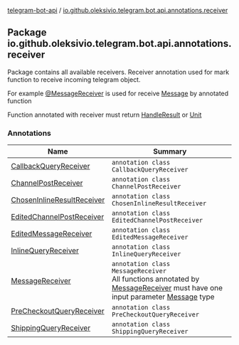 [telegram-bot-api](../index.md) / [io.github.oleksivio.telegram.bot.api.annotations.receiver](./index.md)

## Package io.github.oleksivio.telegram.bot.api.annotations.receiver

Package contains all available receivers. Receiver annotation used for 
mark function to receive incoming telegram object.

For example [@MessageReceiver](-message-receiver/index.md)
is used for receive [Message](../io.github.oleksivio.telegram.bot.api.model.objects.std/-message/index.md) by annotated function

Function annotated with receiver must return [HandleResult](../io.github.oleksivio.telegram.bot.api.model.result/index.md) or [Unit](#)

### Annotations

| Name | Summary |
|---|---|
| [CallbackQueryReceiver](-callback-query-receiver/index.md) | `annotation class CallbackQueryReceiver` |
| [ChannelPostReceiver](-channel-post-receiver/index.md) | `annotation class ChannelPostReceiver` |
| [ChosenInlineResultReceiver](-chosen-inline-result-receiver/index.md) | `annotation class ChosenInlineResultReceiver` |
| [EditedChannelPostReceiver](-edited-channel-post-receiver/index.md) | `annotation class EditedChannelPostReceiver` |
| [EditedMessageReceiver](-edited-message-receiver/index.md) | `annotation class EditedMessageReceiver` |
| [InlineQueryReceiver](-inline-query-receiver/index.md) | `annotation class InlineQueryReceiver` |
| [MessageReceiver](-message-receiver/index.md) | `annotation class MessageReceiver`<br>All functions annotated by [MessageReceiver](-message-receiver/index.md) must have one input parameter [Message](../io.github.oleksivio.telegram.bot.api.model.objects.std/-message/index.md) type |
| [PreCheckoutQueryReceiver](-pre-checkout-query-receiver/index.md) | `annotation class PreCheckoutQueryReceiver` |
| [ShippingQueryReceiver](-shipping-query-receiver/index.md) | `annotation class ShippingQueryReceiver` |
